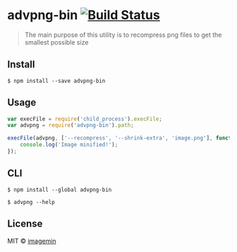# advpng-bin [![Build Status](http://img.shields.io/travis/imagemin/advpng-bin.svg?style=flat)](https://travis-ci.org/imagemin/advpng-bin)

> The main purpose of this utility is to recompress png files to get the smallest 
possible size


## Install

```
$ npm install --save advpng-bin
```


## Usage

```js
var execFile = require('child_process').execFile;
var advpng = require('advpng-bin').path;

execFile(advpng, ['--recompress', '--shrink-extra', 'image.png'], function (err) {
	console.log('Image minified!');
});
```


## CLI

```
$ npm install --global advpng-bin
```

```
$ advpng --help
```


## License

MIT © [imagemin](https://github.com/imagemin)

